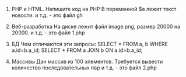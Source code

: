 1. PHP и HTML. Напишите код на PHP
В переменной $a лежит текст новости. и т.д. - это файл gh

2. Веб-разработка
На диске лежит файл image.png, размер 20000 на 20000. и т.д. - это файл 1.php

3. БД
Чем отличаются эти запросы:
 SELECT * FROM a, b WHERE a.id=b.a_id;
 SELECT * FROM a JOIN b ON a.id=b.a_id;

4. Массивы
Дан массив из 100 элементов. Требуется вывести количество последовательных пар и т.д. - это файл 2.php
